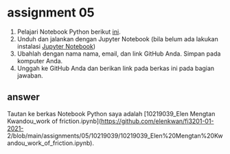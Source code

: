 # assignment 05
1. Pelajari Notebook Python berikut [ini](https://github.com/dudung/cookbook/blob/main/notebook/hello/work_of_friction.ipynb).
2. Unduh dan jalankan dengan Jupyter Notebook (bila belum ada lakukan instalasi [Jupyter Notebook](https://jupyter.org/install))
3. Ubahlah dengan nama nama, email, dan link GitHub Anda. Simpan pada komputer Anda.
4. Unggah ke GitHub Anda dan berikan link pada berkas ini pada bagian jawaban.

## answer
Tautan ke berkas Notebook Python saya adalah
[10219039_Elen Mengtan Kwandou_work of friction.ipynb](https://github.com/elenkwan/fi3201-01-2021- 2/blob/main/assignments/05/10219039/10219039_Elen%20Mengtan%20Kwandou_work_of_friction.ipynb).



